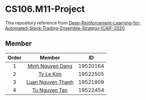 # CS106.M11-Project
This repository reference from [Deep-Reinforcement-Learning-for-Automated-Stock-Trading-Ensemble-Strategy-ICAIF-2020](https://github.com/AI4Finance-Foundation/Deep-Reinforcement-Learning-for-Automated-Stock-Trading-Ensemble-Strategy-ICAIF-2020)
## Member
|Order|    Member         |  ID        
|:---:| :--------------------:     | :--:       
|1    |    [Minh Nguyen Dang](https://github.com/ELO102)      |  19520164  
|2    |    [Ty Le Kim](https://github.com/kimty15)      |  19522505
|3    |    [Luan Nguyen Thanh](https://github.com/nguyenluan2001)      |  19521809
|4    |    [Tu Nguyen Tan](https://github.com/TanTu1)      |  19522454
